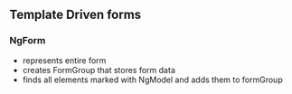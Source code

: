 ## Template Driven forms

### NgForm
* represents entire form
* creates FormGroup that stores form data
* finds all elements marked with NgModel and adds them to formGroup
